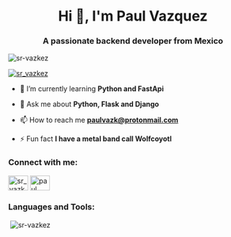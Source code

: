 <h1 align="center">Hi 👋, I'm Paul Vazquez</h1>
<h3 align="center">A passionate backend developer from Mexico</h3>

<p align="left"> <img src="https://komarev.com/ghpvc/?username=sr-vazkez&label=Profile%20views&color=0e75b6&style=flat" alt="sr-vazkez" /> </p>


<p align="left"> <a href="https://twitter.com/sr_vazkez" target="blank"><img src="https://img.shields.io/twitter/follow/sr_vazkez?logo=twitter&style=for-the-badge" alt="sr_vazkez" /></a> </p>

- 🌱 I’m currently learning **Python and FastApi**

- 💬 Ask me about **Python, Flask and Django**

- 📫 How to reach me **paulvazk@protonmail.com**

- ⚡ Fun fact **I have a metal band call Wolfcoyotl**

<h3 align="left">Connect with me:</h3>
<p align="left">
<a href="https://twitter.com/sr_vazkez" target="blank"><img align="center" src="https://cdn.jsdelivr.net/npm/simple-icons@3.0.1/icons/twitter.svg" alt="sr_vazkez" height="30" width="40" /></a>
<a href="https://fb.com/paul vazquez" target="blank"><img align="center" src="https://cdn.jsdelivr.net/npm/simple-icons@3.0.1/icons/facebook.svg" alt="paul vazquez" height="30" width="40" /></a>
</p>

<h3 align="left">Languages and Tools:</h3>

<p>&nbsp;<img align="center" src="https://github-readme-stats.vercel.app/api?username=sr-vazkez&show_icons=true&locale=en" alt="sr-vazkez" /></p>
